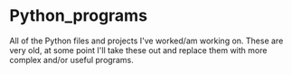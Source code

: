 # Python_programs
All of the Python files and projects I've worked/am working on.
These are very old, at some point I'll take these out and replace them with more complex and/or useful programs.
